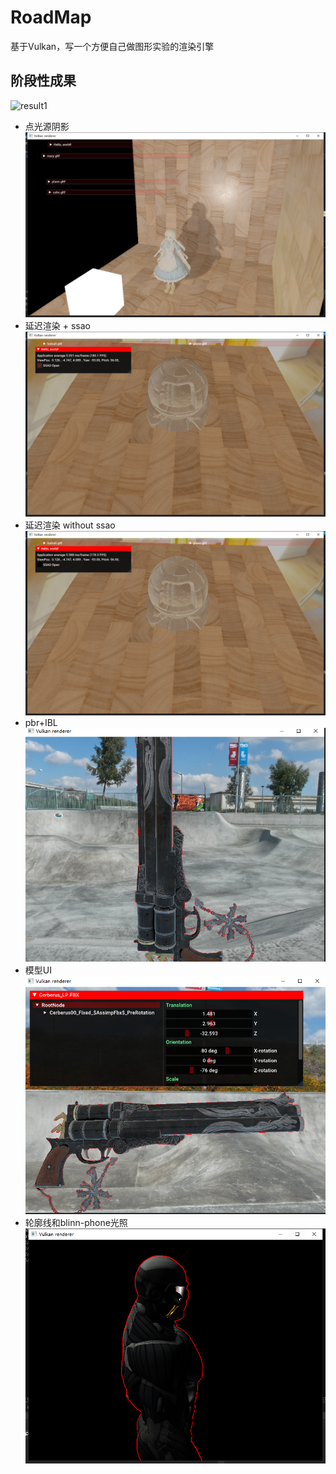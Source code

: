 # RoadMap

基于Vulkan，写一个方便自己做图形实验的渲染引擎

## 阶段性成果
![result1](./output/mary3..png)
- 点光源阴影
![PointLight_Shadow](./output/mary_shadow.png)
- 延迟渲染 + ssao 
![SSAO_OPEN](./output/ssao_open.png)
- 延迟渲染 without ssao
![SSAO_CLOSE](./output/ssao_close.png)
- pbr+IBL
![PBR with Outline](./output/PBR_Outline.png)
- 模型UI
![UI](./output/UI.png)
- 轮廓线和blinn-phone光照
![轮廓线和BlinnPhone](./output/outline.png)